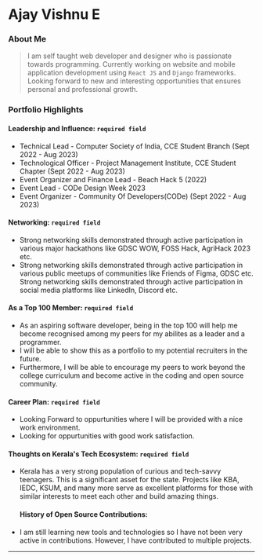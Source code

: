 # Ajay Vishnu E

### About Me

> I am self taught web developer and designer who is passionate towards programming. Currently working on website and mobile application development using `React JS` and `Django` frameworks. Looking forward to new and interesting opportunities that ensures personal and professional growth.

### Portfolio Highlights


#### Leadership and Influence: `required field` 

- Technical Lead - Computer Society of India, CCE Student Branch (Sept 2022 - Aug 2023)
- Technological Officer - Project Management Institute, CCE Student Chapter (Sept 2022 - Aug 2023)
- Event Organizer and Finance Lead - Beach Hack 5 (2022)
- Event Lead - CODe Design Week 2023
- Event Organizer - Community Of Developers(CODe) (Sept 2022 - Aug 2023)

#### Networking: `required field` 

- Strong networking skills demonstrated through active participation in various major hackathons like GDSC WOW, FOSS Hack, AgriHack 2023 etc.
- Strong networking skills demonstrated through active participation in various public meetups of communities like Friends of Figma, GDSC etc.
  Strong networking skills demonstrated through active participation in social media platforms like LinkedIn, Discord etc.

#### As a Top 100 Member: `required field` 

- As an aspiring software developer, being in the top 100 will help me become recognised among my peers for my abilites as a leader and a programmer.
- I will be able to show this as a portfolio to my potential recruiters in the future.
- Furthermore, I will be able to encourage my peers to work beyond the college curriculum and become active in the coding and open source community.
  
#### Career Plan: `required field` 

- Looking Forward to oppurtunities where I will be provided with a nice work environment.
- Looking for oppurtunities with good work satisfaction.

#### Thoughts on Kerala's Tech Ecosystem: `required field` 

- Kerala has a very strong population of curious and tech-savvy teenagers. This is a significant asset for the state. Projects like KBA, IEDC, KSUM, and many more serve as excellent platforms for those with similar interests to meet each other and build amazing things.

  #### History of Open Source Contributions:

- I am still learning new tools and technologies so I have not been very active in contributions. However, I have contributed to multiple projects.


---
